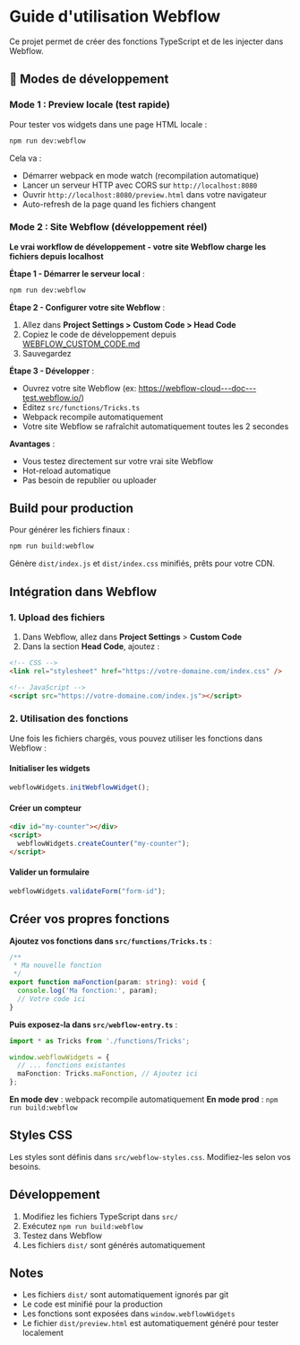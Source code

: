 # Guide d'utilisation Webflow

Ce projet permet de créer des fonctions TypeScript et de les injecter dans Webflow.

## 🎯 Modes de développement

### Mode 1 : Preview locale (test rapide)

Pour tester vos widgets dans une page HTML locale :

```bash
npm run dev:webflow
```

Cela va :
- Démarrer webpack en mode watch (recompilation automatique)
- Lancer un serveur HTTP avec CORS sur `http://localhost:8080`
- Ouvrir `http://localhost:8080/preview.html` dans votre navigateur
- Auto-refresh de la page quand les fichiers changent

### Mode 2 : Site Webflow (développement réel)

**Le vrai workflow de développement - votre site Webflow charge les fichiers depuis localhost**

**Étape 1 - Démarrer le serveur local** :
```bash
npm run dev:webflow
```

**Étape 2 - Configurer votre site Webflow** :
1. Allez dans **Project Settings > Custom Code > Head Code**
2. Copiez le code de développement depuis [WEBFLOW_CUSTOM_CODE.md](./WEBFLOW_CUSTOM_CODE.md)
3. Sauvegardez

**Étape 3 - Développer** :
- Ouvrez votre site Webflow (ex: https://webflow-cloud---doc---test.webflow.io/)
- Éditez `src/functions/Tricks.ts`
- Webpack recompile automatiquement
- Votre site Webflow se rafraîchit automatiquement toutes les 2 secondes

**Avantages** :
- Vous testez directement sur votre vrai site Webflow
- Hot-reload automatique
- Pas besoin de republier ou uploader

## Build pour production

Pour générer les fichiers finaux :

```bash
npm run build:webflow
```

Génère `dist/index.js` et `dist/index.css` minifiés, prêts pour votre CDN.

## Intégration dans Webflow

### 1. Upload des fichiers

1. Dans Webflow, allez dans **Project Settings** > **Custom Code**
2. Dans la section **Head Code**, ajoutez :

```html
<!-- CSS -->
<link rel="stylesheet" href="https://votre-domaine.com/index.css" />

<!-- JavaScript -->
<script src="https://votre-domaine.com/index.js"></script>
```

### 2. Utilisation des fonctions

Une fois les fichiers chargés, vous pouvez utiliser les fonctions dans Webflow :

#### Initialiser les widgets

```javascript
webflowWidgets.initWebflowWidget();
```

#### Créer un compteur

```html
<div id="my-counter"></div>
<script>
  webflowWidgets.createCounter("my-counter");
</script>
```

#### Valider un formulaire

```javascript
webflowWidgets.validateForm("form-id");
```

## Créer vos propres fonctions

**Ajoutez vos fonctions dans `src/functions/Tricks.ts`** :

```typescript
/**
 * Ma nouvelle fonction
 */
export function maFonction(param: string): void {
  console.log('Ma fonction:', param);
  // Votre code ici
}
```

**Puis exposez-la dans `src/webflow-entry.ts`** :

```typescript
import * as Tricks from './functions/Tricks';

window.webflowWidgets = {
  // ... fonctions existantes
  maFonction: Tricks.maFonction, // Ajoutez ici
};
```

**En mode dev** : webpack recompile automatiquement
**En mode prod** : `npm run build:webflow`

## Styles CSS

Les styles sont définis dans `src/webflow-styles.css`. Modifiez-les selon vos besoins.

## Développement

1. Modifiez les fichiers TypeScript dans `src/`
2. Exécutez `npm run build:webflow`
3. Testez dans Webflow
4. Les fichiers `dist/` sont générés automatiquement

## Notes

- Les fichiers `dist/` sont automatiquement ignorés par git
- Le code est minifié pour la production
- Les fonctions sont exposées dans `window.webflowWidgets`
- Le fichier `dist/preview.html` est automatiquement généré pour tester localement
